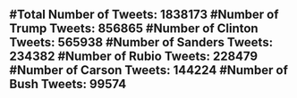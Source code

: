 #Total Number of Tweets: 1838173 
#Number of Trump Tweets: 856865
#Number of Clinton Tweets: 565938
#Number of Sanders Tweets: 234382
#Number of Rubio Tweets: 228479
#Number of Carson Tweets: 144224
#Number of Bush Tweets: 99574
---
